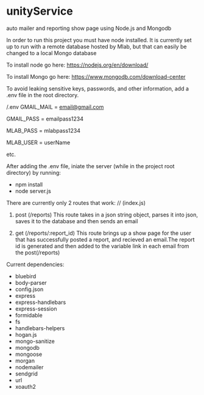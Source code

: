 # unityService
auto mailer and reporting show page using Node.js and Mongodb

In order to run this project you must have node installed.  It is currently set up to run with a remote database hosted by Mlab, but that can easily be changed to a local Mongo database

To install node go here: https://nodejs.org/en/download/

To install Mongo go here: https://www.mongodb.com/download-center
  
To avoid leaking sensitive keys, passwords, and other information, add a .env file in the root directory.

/.env
GMAIL_MAIL = email@gmail.com

GMAIL_PASS = emailpass1234

MLAB_PASS = mlabpass1234

MLAB_USER = userName

etc.

After adding the .env file, iniate the server (while in the project root directory) by running: 
- npm install
- node server.js

There are currently only 2 routes that work:
// (index.js)

1. post (/reports)
  This route takes in a json string object, parses it into json, saves it to the database and then sends an email

2. get (/reports/:report_id)
  This route brings up a show page for the user that has successfully posted a report, and recieved an email.The report id is generated and then added to the variable link in each email from the post(/reports)
  
Current dependencies:
- bluebird
- body-parser
- config.json
- express
- express-handlebars
- express-session
- formidable
- fs
- handlebars-helpers
- hogan.js
- mongo-sanitize
- mongodb
- mongoose
- morgan
- nodemailer
- sendgrid
- url
- xoauth2
